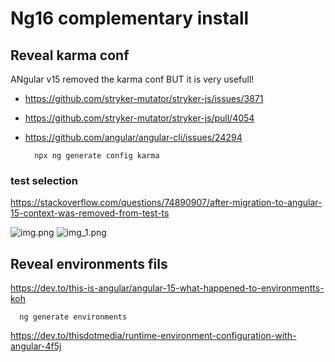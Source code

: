 # Ng16 complementary install

## Reveal karma conf

ANgular v15 removed the karma conf BUT it is very usefull!

- https://github.com/stryker-mutator/stryker-js/issues/3871
- https://github.com/stryker-mutator/stryker-js/pull/4054
- https://github.com/angular/angular-cli/issues/24294

        npx ng generate config karma

### test selection

https://stackoverflow.com/questions/74890907/after-migration-to-angular-15-context-was-removed-from-test-ts

![img.png](img/testing-question.png)
![img_1.png](img/test-filtering.png)

## Reveal environments fils

https://dev.to/this-is-angular/angular-15-what-happened-to-environmentts-koh

      ng generate environments

https://dev.to/thisdotmedia/runtime-environment-configuration-with-angular-4f5j
